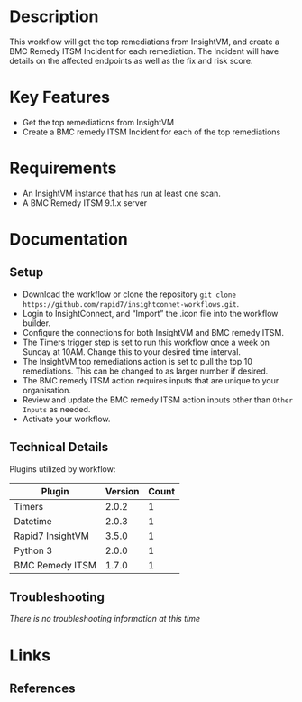 # Description

This workflow will get the top remediations from InsightVM, and create a BMC Remedy ITSM Incident for each remediation. The Incident will have details on the affected endpoints as well as the fix and risk score.

# Key Features

* Get the top remediations from InsightVM
* Create a BMC remedy ITSM Incident for each of the top remediations

# Requirements

* An InsightVM instance that has run at least one scan. 
* A BMC Remedy ITSM 9.1.x server

# Documentation

## Setup

* Download the workflow or clone the repository `git clone https://github.com/rapid7/insightconnet-workflows.git`.
* Login to InsightConnect, and “Import” the .icon file into the workflow builder.
* Configure the connections for both InsightVM and BMC remedy ITSM.
* The Timers trigger step is set to run this workflow once a week on Sunday at 10AM. Change this to your desired time interval.
* The InsightVM top remediations action is set to pull the top 10 remediations. This can be changed to as larger number if desired.
* The BMC remedy ITSM action requires inputs that are unique to your organisation.
* Review and update the BMC remedy ITSM action inputs other than `Other Inputs` as needed.
* Activate your workflow.


## Technical Details

Plugins utilized by workflow:

|Plugin|Version|Count|
|----|----|--------|
|Timers|2.0.2|1|
|Datetime|2.0.3|1|
|Rapid7 InsightVM|3.5.0|1|
|Python 3|2.0.0|1|
|BMC Remedy ITSM|1.7.0|1|

## Troubleshooting

_There is no troubleshooting information at this time_
# Links

## References

